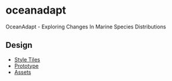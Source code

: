 # oceanadapt
OceanAdapt - Exploring Changes In Marine Species Distributions

## Design 

- [Style Tiles](https://sketch.cloud/s/obGRj/p/page-2/option-1)
- [Prototype](https://sketch.cloud/s/J87d9)
- [Assets](https://sketch.cloud/s/J87d9)
